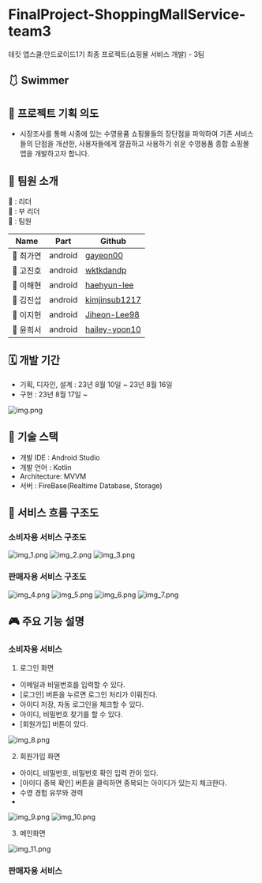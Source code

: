 # FinalProject-ShoppingMallService-team3
테킷 앱스쿨:안드로이드1기 최종 프로젝트(쇼핑몰 서비스 개발) - 3팀
## 🩱 Swimmer

[//]: # (<p align="center"><img src="" width="900" height="430"/></p>)

## 📜 프로젝트 기획 의도
- 시장조사를 통해 시중에 있는 수영용품 쇼핑몰들의 장단점을 파악하여 기존 서비스들의 단점을 개선한, 사용자들에게 깔끔하고 사용하기 쉬운 수영용품 종합 쇼핑몰 앱을 개발하고자 합니다.

## 🌱 팀원 소개
🦁 : 리더 <br>
🐯 : 부 리더 <br>
🐹 : 팀원 <br>

| Name   | Part        |Github|
|--------|-------------|---|
| 🦁 최가연 | android |[gayeon00](https://github.com/gayeon00)|
| 🐯 고진호 | android     |[wktkdandp](https://github.com/wktkdandp)|
| 🐹 이해현 | android     |[haehyun-lee](https://github.com/haehyun-lee)|
| 🐹 김진섭 | android     |[kimjinsub1217](https://github.com/kimjinsub1217)|
| 🐹 이지헌 | android     |[Jiheon-Lee98](https://github.com/Jiheon-Lee98)|
| 🐹 윤희서 | android     |[hailey-yoon10](https://github.com/hailey-yoon10)|

## 🗓️ 개발 기간
- 기획, 디자인, 설계 : 23년 8월 10일 ~ 23년 8월 16일
- 구현 : 23년 8월 17일 ~

![img.png](img.png)

## 🔨 기술 스택
- 개발 IDE : Android Studio
- 개발 언어 : Kotlin
- Architecture: MVVM
- 서버 : FireBase(Realtime Database, Storage)

## 📱 서비스 흐름 구조도

### 소비자용 서비스 구조도 
![img_1.png](img_1.png)
![img_2.png](img_2.png)
![img_3.png](img_3.png)

### 판매자용 서비스 구조도
![img_4.png](img_4.png)
![img_5.png](img_5.png)
![img_6.png](img_6.png)
![img_7.png](img_7.png)

## 🎮 주요 기능 설명
### 소비자용 서비스
1. 로그인 화면
- 이메일과 비밀번호를 입력할 수 있다.
- [로그인] 버튼을 누르면 로그인 처리가 이뤄진다.
- 아이디 저장, 자동 로그인을 체크할 수 있다.
- 아이디, 비밀번호 찾기를 할 수 있다.
- [회원가입] 버튼이 있다.

![img_8.png](img_8.png)

2. 회원가입 화면
- 아이디, 비밀번호, 비밀번호 확인 입력 칸이 있다.
- [아이디 중복 확인] 버튼을 클릭하면 중복되는 아이디가 있는지 체크한다.
- 수영 경험 유무와 경력
- 
![img_9.png](img_9.png)
![img_10.png](img_10.png)

3. 메인화면

![img_11.png](img_11.png)

### 판매자용 서비스